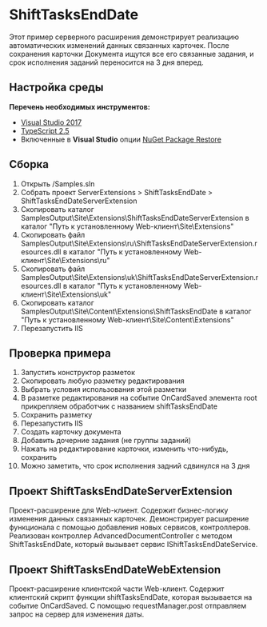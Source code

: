 # ShiftTasksEndDate

Этот пример серверного расширения демонстрирует реализацию автоматических изменений данных связанных карточек.
После сохранения карточки Документа ищутся все его связанные задания, и срок исполнения заданий переносится на 3 дня вперед.

## Настройка среды

**Перечень необходимых инструментов:** 
* [Visual Studio 2017](https://www.visualstudio.com)
* [TypeScript 2.5](https://www.typescriptlang.org)
* Включенные в **Visual Studio** опции  [NuGet Package Restore](https://docs.microsoft.com/en-us/nuget/consume-packages/package-restore#enabling-and-disabling-package-restore)

## Сборка

1. Открыть /Samples.sln
2. Собрать проект ServerExtensions > ShiftTasksEndDate > ShiftTasksEndDateServerExtension
3. Скопировать каталог SamplesOutput\Site\Extensions\ShiftTasksEndDateServerExtension в каталог "Путь к установленному Web-клиент\Site\Extensions"
4. Скопировать файл SamplesOutput\Site\Extensions\ru\ShiftTasksEndDateServerExtension.resources.dll в каталог "Путь к установленному Web-клиент\Site\Extensions\ru"
5. Скопировать файл SamplesOutput\Site\Extensions\uk\ShiftTasksEndDateServerExtension.resources.dll в каталог "Путь к установленному Web-клиент\Site\Extensions\uk"
6. Скопировать каталог SamplesOutput\Site\Content\Extensions\ShiftTasksEndDate в каталог "Путь к установленному Web-клиент\Site\Content\Extensions"
7. Перезапустить IIS

## Проверка примера

1. Запустить конструктор разметок
2. Скопировать любую разметку редактирования
3. Выбрать условия использования этой разметки
4. В разметке редактирования на событие OnCardSaved элемента root прикрепляем обработчик с названием shiftTasksEndDate 
5. Сохранить разметку
6. Перезапустить IIS
7. Создать карточку документа
8. Добавить дочерние задания (не группы заданий)
9. Нажать на редактирование карточки, изменить что-нибудь, сохранить
10. Можно заметить, что срок исполнения задний сдвинулся на 3 дня


## Проект ShiftTasksEndDateServerExtension

Проект-расширение для Web-клиент. Содержит бизнес-логику изменения данных связанных карточек.
Демонстрирует расширение функционала с помощью добавления новых сервисов, контроллеров.
Реализован контроллер AdvancedDocumentController с методом ShiftTasksEndDate, который вызывает сервис IShiftTasksEndDateService.

## Проект ShiftTasksEndDateWebExtension

Проект-расширение клиентской части Web-клиент. Содержит клиентский скрипт функции shiftTasksEndDate, которая вызывается на событие OnCardSaved.
С помощью requestManager.post отправляем запрос на сервер для изменения даты.

